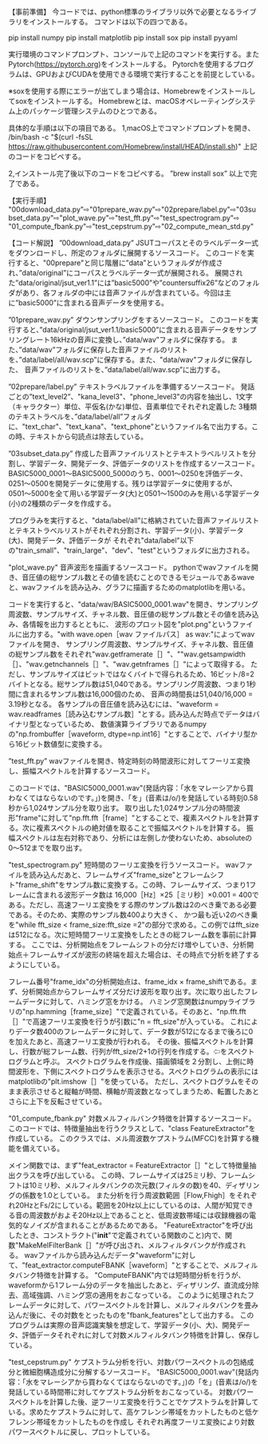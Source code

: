 【事前準備】
今コードでは、python標準のライブラリ以外で必要となるライブラリをインストールする。
コマンドは以下の四つである。

pip install numpy
pip install matplotlib
pip install sox
pip install pyyaml

実行環境のコマンドプロンプト、コンソールで上記のコマンドを実行する。またPytorch(https://pytorch.org)をインストールする。
Pytorchを使用するプログラムは、GPUおよびCUDAを使用できる環境で実行することを前提としている。


※soxを使用する際にエラーが出てしまう場合は、Homebrewをインストールしてsoxをインストールする。
Homebrewとは、macOSオペレーティングシステム上のパッケージ管理システムのひとつである。

具体的な手順は以下の項目である。
1,macOS上でコマンドプロンプトを開き、
/bin/bash -c "$(curl -fsSL https://raw.githubusercontent.com/Homebrew/install/HEAD/install.sh)"
上記のコードをコピペする。

2,インストール完了後以下のコードをコピペする。
”brew install sox”
以上で完了である。
  
  
【実行手順】
"00download_data.py"⇨"01prepare_wav.py"⇨"02prepare/label.py"⇨"03subset_data.py"⇨"plot_wave.py"⇨"test_fft.py"⇨"test_spectrogram.py"⇨
"01_compute_fbank.py"⇨"test_cepstrum.py"⇨"02_compute_mean_std.py"


【コード解説】
”00download_data.py”
JSUTコーパスとそのラベルデータ一式をダウンロードし、所定のフォルダに展開するソースコード。
このコードを実行すると、"00prepare"と同じ階層に”data”というフォルダが作成され、”data/original”にコーパスとラベルデータ一式が展開される。
展開された”data/original/jsut_ver1.1”には”basic5000”や”countersuffix26”などのフォルダがあり、各フォルダの中には音声ファイルが含まれている。今回は主に”basic5000”に含まれる音声データを使用する。


”01prepare_wav.py”
ダウンサンプリングをするソースコード。
このコードを実行すると、”data/original/jsut_ver1.1/basic5000”に含まれる音声データをサンプリングレート16kHzの音声に変換し、”data/wav”フォルダに保存する。
また、”data/wav”フォルダに保存した音声ファイルのリストを、”data/label/all/wav.scp”に保存する。また、"data/wav"フォルダに保存した、
音声ファイルのリストを、”data/label/all/wav.scp”に出力する。


”02prepare/label.py”
テキストラベルファイルを準備するソースコード。
発話ごとの”text_level2”、"kana_level3"、"phone_level3"の内容を抽出し、1文字（キャラクター）単位、平仮名(かな)単位、音素単位でそれぞれ定義した
3種類のテキストラベルを、”data/label/all”フォルダに、"text_char"、"text_kana"、"text_phone"というファイル名で出力する。この時、テキストから句読点は除去している。


”03subset_data.py”
作成した音声ファイルリストとテキストラベルリストを分割し、学習データ、開発データ、評価データのリストを作成するソースコード。
BASIC5000_0001〜BASIC5000_5000のうち、0001〜0250を評価データ、0251〜0500を開発データに使用する。残りは学習データに使用するが、
0501〜5000を全て用いる学習データ(大)と0501〜1500のみを用いる学習データ(小)の2種類のデータを作成する。

プログラみを実行すると、"data/label/all"に格納されていた音声ファイルリストとテキストラベルリストがそれぞれ分割され、学習データ(小)、学習データ(大)、開発データ、評価データが
それぞれ"data/label"以下の"train_small"、"train_large"、"dev"、"test"というフォルダに出力される。


"plot_wave.py"
音声波形を描画するソースコード。
pythonでwavファイルを開き、音圧値の総サンプル数とその値を読むことのできるモジュールであるwaveと、wavファイルを読み込み、グラフに描画するためのmatplotlibを用いる。

コードを実行すると、"data/wav/BASIC5000_0001.wav"を開き、サンプリング周波数、サンプルサイズ、チャネル数、音圧値の総サンプル数とその値を読み込み、各情報を出力するとともに、
波形のプロット図を"plot.png"というファイルに出力する。"with wave.open［wav ファイルパス］ as wav:"によってwavファイルを開き、
サンプリング周波数、サンプルサイズ、チャネル数、音圧値の総サンプル数をそれぞれ"wav.getframerate［］"、""wav.getsampwidth［］、"wav.getnchannels［］"、"wav.getnframes［］"によって取得する。
ただし、サンプルサイズはビットではなくバイトで得られるため、16ビット/8=2バイトとなる。総サンプル数は51,040である。サンプリング周波数、つまり1秒間に含まれるサンプル数は16,000個のため、
音声の時間長は51,040/16,000 = 3.19秒となる。
各サンプルの音圧値を読み込むには、"waveform = wav.readframes［読み込むサンプル数］"とする。読み込んだ時点でデータはバイナリ型となっているため、
数値演算ライブラリであるnumpyの"np.frombuffer［waveform, dtype=np.int16］"とすることで、バイナリ型から16ビット数値型に変換する。


”test_fft.py”
wavファイルを開き、特定時刻の時間波形に対してフーリエ変換し、振幅スペクトルを計算するソースコード。

このコードでは、"BASIC5000_0001.wav"(発話内容：「水をマレーシアから買わなくてはならないのです。」)を開き、「を」(音素は/o/)を発話している時刻0.58秒から1,024サンプル分を取り出す。
取り出した1,024サンプル分の時間波形"frame"に対して"np.fft.fft［frame］"とすることで、複素スペクトルを計算する。次に複素スペクトルの絶対値を取ることで振幅スペクトルを計算する。
振幅スペクトルは左右対称であり、分析には左側しか使わないため、absoluteの0〜512までを取り出す。


"test_spectrogram.py"
短時間のフーリエ変換を行うソースコード。
wavファイルを読み込んだあと、フレームサイズ"frame_size"とフレームシフト"frame_shift"をサンプル数に変換する。この時、フレームサイズ、つまり1フレームに含まれる波形データ数は
16,000［Hz］×25［ミリ秒］×0.001 = 400である。ただし、高速フーリエ変換をする際のサンプル数は2のべき乗である必要である。そのため、実際のサンプル数400より大きく、
かつ最も近い2のべき乗を"while fft_size < frame_size:fft_size =2"の部分で求める。この例ではfft_sizeは512になる。次に短時間フーリエ変換をしたときの総フレーム数を事前に計算する。
ここでは、分析開始点をフレームシフトの分だけ増やしていき、分析開始点＋フレームサイズが波形の終端を超えた場合は、その時点で分析を終了するようにしている。

フレーム番号"frame_idx"の分析開始点は、frame_idx × frame_shiftである。まず、分析開始点からフレームサイズ分だけ波形を取り出す。次に取り出したフレームデータに対して、ハミング窓をかける。
ハミング窓関数はnumpyライブラリの"np.hamming［frame_size］"で定義されている。そのあと、"np.fft.fft［］"で高速フーリエ変換を行うが引数に"n = fft_size"が入っている。
これによりデータ数400のフレームデータに対して、データ数が512になるまで後ろに0を加えたあと、高速フーリエ変換が行われる。
その後、振幅スペクトルを計算し、行数が総フレーム数、行列がfft_size/2+1の行列を作成する。⇦をスペクトログラムと呼ぶ。
スペクトログラムを作成後、描画領域を２分割し、上側に時間波形を、下側にスペクトログラムを表示させる。スペクトログラムの表示にはmatplotlibの"plt.imshow［］"を使っている。
ただし、スペクトログラムをそのまま表示させると縦軸が時間、横軸が周波数となってしまうため、転置したあとさらに上下を反転させている。


"01_compute_fbank.py"
対数メルフィルバンク特徴を計算するソースコード。
このコードでは、特徴量抽出を行うクラスとして、"class FeatureExtractor"を作成している。
このクラスでは、メル周波数ケプストラム(MFCC)を計算する機能を備えている。

メイン関数では、まず"feat_extractor = FeatureExtractor［］"として特徴量抽出クラスを呼び出している。
この時、フレームサイズは25ミリ秒、フレームシフトは10ミリ秒、メルフィルタバンクの次元数(フィルタの数)を40、ディザリングの係数を1.0としている。
また分析を行う周波数範囲［Flow,Fhigh］をそれぞれ20HzとFs/2にしている。範囲を20Hz以上にしているのは、人間が知覚できる音の周波数がおよそ20Hz以上であることと、低周波数帯域には収録機器の電気的なノイズが含まれることがあるためである。
"FeatureExtractor"を呼び出したとき、コンストラクト("__init__"で定義されている関数のこと)内で、関数"MakeMelFilterBank［］"が呼び出され、メルフィルタバンクが作成される。
wavファイルから読み込んだデータ"waveform"に対して、"feat_extractor.computeFBANK［waveform］"とすることで、メルフィルタバンク特徴を計算する。
"ComputeFBANK"内では短時間分析を行うが、waveformから1フレーム分のデータを抽出したあと、ディザリング、直流成分除去、高域強調、ハミング窓の適用をおこなっている。
このように処理されたフレームデータに対して、パワースペクトルを計算し、メルフィルタバンクを畳み込んだ後に、その対数をとったものを"fbank_features"として出力する。
このプログラムは実際の音声認識実験を想定して、学習データ(小、大)、開発データ、評価データそれぞれに対して対数メルフィルタバンク特徴を計算し、保存している。


"test_cepstrum.py"
ケプストラム分析を行い、対数パワースペクトルの包絡成分と微細胞構造成分に分解するソースコード。
"BASIC5000_0001.wav"(発話内容：「水をマレーシアから買わなくてはならないのです。」)の「を」(音素は/o/)を発話している時間帯に対してケプストラム分析をおこなっている。
対数パワースペクトルを計算した後、逆フーリエ変換を行うことでケプストラムを計算している。求めたケプストラムに対して、高ケフレンシ帯域をカットしたものと低ケフレンシ帯域をカットしたものを作成し
それぞれ再度フーリエ変換により対数パワースペクトルに戻し、プロットしている。
